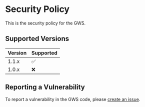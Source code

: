 # Security Policy

This is the security policy for the GWS.

## Supported Versions

| Version | Supported          |
| ------- | ------------------ |
| 1.1.x   | :white_check_mark: |
| 1.0.x   | :x:                |

## Reporting a Vulnerability

To report a vulnerability in the GWS code, please [create an issue](https://github.com/gamma-gws/gws/issues).
